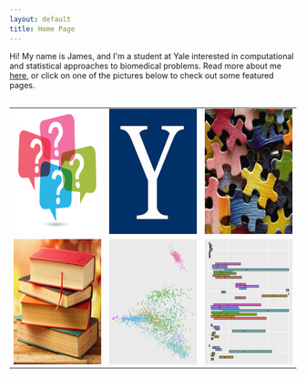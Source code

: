 ```yaml
---
layout: default
title: Home Page
---
```


Hi! My name is James, and I'm a student at Yale interested in computational and statistical approaches to biomedical problems. Read more about me <a href="/about">here</a>, or click on one of the pictures below to check out some featured pages. 
<br><br>

<table class="wide">
<tr>
  <td class="left">
    <a href="/archives/2017/08/28/probability-problems">
        <img src="/img/questions.png" alt="36 Questions" title="36 Questions" style="width:220px;height:220px;">
    </a>
  </td>
  <td class="center">
    <a href="/archives/2018/01/05/yale-courses">
        <img src="/img/yale.jpg" alt="Yale Courses" title="Yale Courses" style="width:220px;height:220px;">
    </a>
  </td>
  <td class="right">
    <a href="/archives/2017/08/28/logic-puzzles">
        <img src="/img/puzzles.jpg" alt="Logic Problems" title="Logic Problems" style="width:220px;height:220px;">
    </a>
  </td>
</tr>
<tr>
  <td class="left">
    <a href="/archives/2017/08/22/reading-list">
        <img src="/img/books.jpg" alt="Reading List" title="Reading List" style="width:220px;height:220px;">
    </a>
  </td>
  <td class="center">
    <a href="/archives/2017/08/23/gerstein-lab">
        <img src="/img/ercc.jpg" alt="ERCC RNA-Seq Visualization Tool" title="ERCC RNA-Seq Visualization Tool" style="width:220px;height:220px;">
    </a>
  </td>
  <td class="right">
    <a href="/archives/2017/08/23/zak-lab">
        <img src="/img/acmg.jpg" alt="Penetrance of ACMG-59 Cardiac Phenotypes" title="Penetrance of ACMG-59 Cardiac Phenotypes" style="width:220px;height:220px;">
    </a>
  </td>

</tr>
</table>